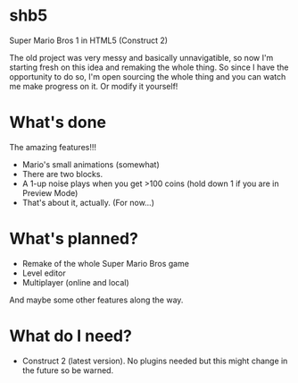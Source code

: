 # shb5
Super Mario Bros 1 in HTML5 (Construct 2)

The old project was very messy and basically unnavigatible, so now I'm starting fresh on this idea and remaking the whole thing. So since I have the opportunity to do so, I'm open sourcing the whole thing and you can watch me make progress on it. Or modify it yourself!

# What's done
The amazing features!!!

* Mario's small animations (somewhat)
* There are two blocks.
* A 1-up noise plays when you get >100 coins (hold down 1 if you are in Preview Mode)
* That's about it, actually. (For now...)

# What's planned?

* Remake of the whole Super Mario Bros game 
* Level editor
* Multiplayer (online and local)

And maybe some other features along the way.

# What do I need?
* Construct 2 (latest version). No plugins needed but this might change in the future so be warned.
